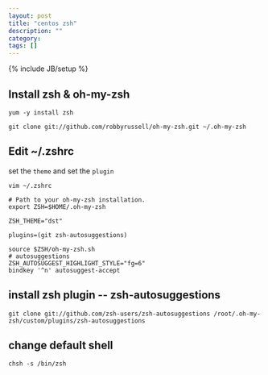 ```yaml
---
layout: post
title: "centos zsh"
description: ""
category: 
tags: []
---
```

{% include JB/setup %}

## Install zsh & oh-my-zsh
`yum -y install zsh`

`git clone git://github.com/robbyrussell/oh-my-zsh.git ~/.oh-my-zsh`

## Edit ~/.zshrc

set the `theme` and set the `plugin`

`vim ~/.zshrc`

```linux
# Path to your oh-my-zsh installation.
export ZSH=$HOME/.oh-my-zsh

ZSH_THEME="dst"

plugins=(git zsh-autosuggestions)

source $ZSH/oh-my-zsh.sh
# autosuggestions
ZSH_AUTOSUGGEST_HIGHLIGHT_STYLE="fg=6"
bindkey '^n' autosuggest-accept
```

## install zsh plugin -- zsh-autosuggestions 

`git clone git://github.com/zsh-users/zsh-autosuggestions /root/.oh-my-zsh/custom/plugins/zsh-autosuggestions`

## change default shell

`chsh -s /bin/zsh`
